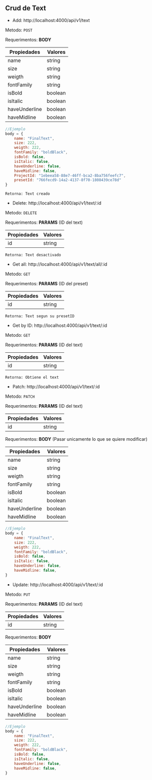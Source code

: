 ## Crud de Text

- Add: http://localhost:4000/api/v1/text

Metodo: ``POST``

Requerimentos:   **BODY**

|   Propiedades    |       Valores        |
|------------------|----------------------|
| name             | string               |
| size             | string               |
| weigth           | string               |
| fontFamily       | string               |
| isBold           | boolean              |
| isItalic         | boolean              |
| haveUnderline    | boolean              |
| haveMidline      | boolean              |
```JavaScript
//Ejemplo 
body = {
    name: "FinalText",
    size: 222,
    weigth: 222,
    fontFamily: "boldBlack",
    isBold: false,
    isItalic: false,
    haveUnderline: false,
    haveMidline: false,
    ProjectId: "1ebeea58-88e7-46ff-bca2-8ba756feefc7",
    presetId: "766fecd9-14a2-4137-8f70-1808439ce78d"
}
```
    Retorna: Text creado

- Delete: http://localhost:4000/api/v1/text/:id

Metodo: ``DELETE``

Requerimentos:   **PARAMS** (ID del text)

| Propiedades |       Valores        |
|-------------|----------------------|
| id          | string               |

    Retorna: Text desactivado

- Get all: http://localhost:4000/api/v1/text/all/:id

Metodo: ``GET``

Requerimentos:   **PARAMS** (ID del preset)

| Propiedades |       Valores        |
|-------------|----------------------|
| id          | string               |

    Retorna: Text segun su presetID

- Get by ID: http://localhost:4000/api/v1/text/:id

Metodo: ``GET``

Requerimentos:   **PARAMS** (ID del text)

| Propiedades |       Valores        |
|-------------|----------------------|
| id          | string               |

    Retorna: Obtiene el text

- Patch: http://localhost:4000/api/v1/text/:id

Metodo: ``PATCH``

Requerimentos:   **PARAMS** (ID del text)

| Propiedades |       Valores        |
|-------------|----------------------|
| id          | string               |

Requerimentos:   **BODY** (Pasar unicamente lo que se quiere modificar)

|   Propiedades    |       Valores        |
|------------------|----------------------|
| name             | string               |
| size             | string               |
| weigth           | string               |
| fontFamily       | string               |
| isBold           | boolean              |
| isItalic         | boolean              |
| haveUnderline    | boolean              |
| haveMidline      | boolean              |
```JavaScript
//Ejemplo 
body = {
    name: "FinalText",
    size: 222,
    weigth: 222,
    fontFamily: "boldBlack",
    isBold: false,
    isItalic: false,
    haveUnderline: false,
    haveMidline: false,
}
```

- Update: http://localhost:4000/api/v1/text/:id

Metodo: ``PUT``

Requerimentos:   **PARAMS** (ID del text)

| Propiedades |       Valores        |
|-------------|----------------------|
| id          | string               |

Requerimentos:   **BODY**

|   Propiedades    |       Valores        |
|------------------|----------------------|
| name             | string               |
| size             | string               |
| weigth           | string               |
| fontFamily       | string               |
| isBold           | boolean              |
| isItalic         | boolean              |
| haveUnderline    | boolean              |
| haveMidline      | boolean              |

```JavaScript
//Ejemplo 
body = {
    name: "FinalText",
    size: 222,
    weigth: 222,
    fontFamily: "boldBlack",
    isBold: false,
    isItalic: false,
    haveUnderline: false,
    haveMidline: false,
}
```
